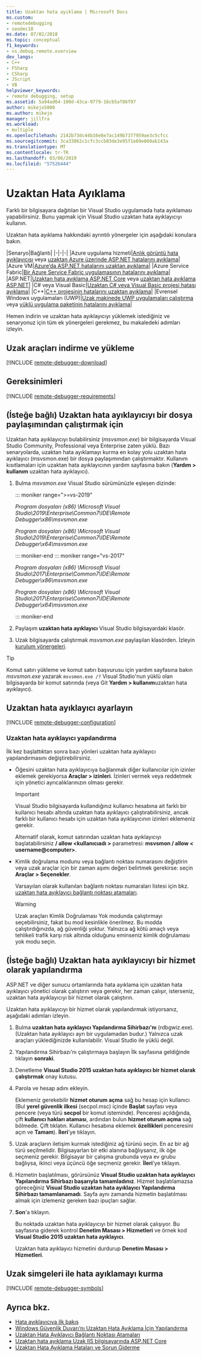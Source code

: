 ```yaml
---
title: Uzaktan hata ayıklama | Microsoft Docs
ms.custom:
- remotedebugging
- seodec18
ms.date: 07/02/2018
ms.topic: conceptual
f1_keywords:
- vs.debug.remote.overview
dev_langs:
- C++
- FSharp
- CSharp
- JScript
- VB
helpviewer_keywords:
- remote debugging, setup
ms.assetid: 5a94ad64-100d-43ca-9779-16cb5af86f97
author: mikejo5000
ms.author: mikejo
manager: jillfra
ms.workload:
- multiple
ms.openlocfilehash: 2142b73dc44b16e8e7ac149b7377959ae3c5cfcc
ms.sourcegitcommit: 3ca33862c1cfc3ccb83de3e95f1e69e860ab143a
ms.translationtype: MT
ms.contentlocale: tr-TR
ms.lasthandoff: 03/06/2019
ms.locfileid: "57526444"
---
```

# <a name="remote-debugging"></a>Uzaktan Hata Ayıklama
Farklı bir bilgisayara dağıtılan bir Visual Studio uygulamada hata ayıklaması yapabilirsiniz. Bunu yapmak için Visual Studio uzaktan hata ayıklayıcıyı kullanın.

Uzaktan hata ayıklama hakkındaki ayrıntılı yönergeler için aşağıdaki konulara bakın.

|Senaryo|Bağlantı|
|-|-|-|
|Azure uygulama hizmeti|[Anlık görüntü hata ayıklayıcısı](../debugger/debug-live-azure-applications.md) veya [uzaktan Azure üzerinde ASP.NET hatalarını ayıklama](../debugger/remote-debugging-azure.md)|
|Azure VM|[Azure’da ASP.NET hatalarını uzaktan ayıklama](../debugger/remote-debugging-azure.md)|
|Azure Service Fabric|[Bir Azure Service Fabric uygulamasının hatalarını ayıklama](/azure/service-fabric/service-fabric-debugging-your-application#debug-a-remote-service-fabric-application)|
|ASP.NET|[Uzaktan hata ayıklama ASP.NET Core](../debugger/remote-debugging-aspnet-on-a-remote-iis-computer.md) veya [uzaktan hata ayıklama ASP.NET](../debugger/remote-debugging-aspnet-on-a-remote-iis-7-5-computer.md)|
|C# veya Visual Basic|[Uzaktan C# veya Visual Basic projesi hatası ayıklama](../debugger/remote-debugging-csharp.md)|
|C++|[C++ projesinin hatalarını uzaktan ayıklama](../debugger/remote-debugging-cpp.md)|
|Evrensel Windows uygulamaları (UWP)|[Uzak makinede UWP uygulamaları çalıştırma](../debugger/run-windows-store-apps-on-a-remote-machine.md) veya [yüklü uygulama paketinin hatalarını ayıklama](../debugger/debug-installed-app-package.md)|

Hemen indirin ve uzaktan hata ayıklayıcıyı yüklemek istediğiniz ve senaryonuz için tüm ek yönergeleri gerekmez, bu makaledeki adımları izleyin.

## <a name="download-and-install-the-remote-tools"></a>Uzak araçları indirme ve yükleme

[!INCLUDE [remote-debugger-download](../debugger/includes/remote-debugger-download.md)]

## <a name="requirements_msvsmon"></a> Gereksinimleri

[!INCLUDE [remote-debugger-requirements](../debugger/includes/remote-debugger-requirements.md)]

## <a name="fileshare_msvsmon"></a> (İsteğe bağlı) Uzaktan hata ayıklayıcıyı bir dosya paylaşımından çalıştırmak için

Uzaktan hata ayıklayıcıyı bulabilirsiniz (*msvsmon.exe*) bir bilgisayarda Visual Studio Community, Professional veya Enterprise zaten yüklü. Bazı senaryolarda, uzaktan hata ayıklamayı kurma en kolay yolu uzaktan hata ayıklayıcı (msvsmon.exe) bir dosya paylaşımından çalıştırmaktır. Kullanım kısıtlamaları için uzaktan hata ayıklayıcının yardım sayfasına bakın (**Yardım > kullanım** uzaktan hata ayıklayıcı).

1. Bulma *msvsmon.exe* Visual Studio sürümünüzle eşleşen dizinde:

   ::: moniker range=">=vs-2019"

   *Program dosyaları (x86) \Microsoft Visual Studio\2019\Enterprise\Common7\IDE\Remote Debugger\x86\msvsmon.exe*

   *Program dosyaları (x86) \Microsoft Visual Studio\2019\Enterprise\Common7\IDE\Remote Debugger\x64\msvsmon.exe*

   ::: moniker-end
   ::: moniker range="vs-2017"

   *Program dosyaları (x86) \Microsoft Visual Studio\2017\Enterprise\Common7\IDE\Remote Debugger\x86\msvsmon.exe*

   *Program dosyaları (x86) \Microsoft Visual Studio\2017\Enterprise\Common7\IDE\Remote Debugger\x64\msvsmon.exe*

   ::: moniker-end

2. Paylaşım **uzaktan hata ayıklayıcı** Visual Studio bilgisayardaki klasör.

3. Uzak bilgisayarda çalıştırmak *msvsmon.exe* paylaşılan klasörden. İzleyin [kurulum yönergeleri](#bkmk_setup).

> [!TIP]
> Komut satırı yükleme ve komut satırı başvurusu için yardım sayfasına bakın *msvsmon.exe* yazarak ``msvsmon.exe /?`` Visual Studio'nun yüklü olan bilgisayarda bir komut satırında (veya Git **Yardım > kullanım**uzaktan hata ayıklayıcı).

## <a name="bkmk_setup"></a> Uzaktan hata ayıklayıcı ayarlayın

[!INCLUDE [remote-debugger-configuration](../debugger/includes/remote-debugger-configuration.md)]

### <a name="configure_msvsmon"></a> Uzaktan hata ayıklayıcı yapılandırma
İlk kez başlattıktan sonra bazı yönleri uzaktan hata ayıklayıcı yapılandırmasını değiştirebilirsiniz.

-   Öğesini uzaktan hata ayıklayıcıya bağlanmak diğer kullanıcılar için izinler eklemek gerekiyorsa **Araçlar > izinleri**. İzinleri vermek veya reddetmek için yönetici ayrıcalıklarınızın olması gerekir.

     > [!IMPORTANT]
     > Visual Studio bilgisayarda kullandığınız kullanıcı hesabına ait farklı bir kullanıcı hesabı altında uzaktan hata ayıklayıcı çalıştırabilirsiniz, ancak farklı bir kullanıcı hesabı için uzaktan hata ayıklayıcının izinleri eklemeniz gerekir.

     Alternatif olarak, komut satırından uzaktan hata ayıklayıcıyı başlatabilirsiniz **/ allow \<kullanıcıadı >** parametresi: **msvsmon / allow \< username@computer>**.

-   Kimlik doğrulama modunu veya bağlantı noktası numarasını değiştirin veya uzak araçlar için bir zaman aşımı değeri belirtmek gerekirse: seçin **Araçlar > Seçenekler**.

     Varsayılan olarak kullanılan bağlantı noktası numaraları listesi için bkz. [uzaktan hata ayıklayıcı bağlantı noktası atamaları](../debugger/remote-debugger-port-assignments.md).

     > [!WARNING]
     >  Uzak araçları Kimlik Doğrulaması Yok modunda çalıştırmayı seçebilirsiniz, fakat bu mod kesinlikle önerilmez. Bu modda çalıştırdığınızda, ağ güvenliği yoktur. Yalnızca ağ kötü amaçlı veya tehlikeli trafik karşı risk altında olduğunu eminseniz kimlik doğrulaması yok modu seçin.

##  <a name="bkmk_configureService"></a> (İsteğe bağlı) Uzaktan hata ayıklayıcıyı bir hizmet olarak yapılandırma
ASP.NET ve diğer sunucu ortamlarında hata ayıklama için uzaktan hata ayıklayıcı yönetici olarak çalıştırın veya gerekir, her zaman çalışır, isterseniz, uzaktan hata ayıklayıcıyı bir hizmet olarak çalıştırın.

 Uzaktan hata ayıklayıcıyı bir hizmet olarak yapılandırmak istiyorsanız, aşağıdaki adımları izleyin.

1. Bulma **uzaktan hata ayıklayıcı Yapılandırma Sihirbazı'nı** (rdbgwiz.exe). (Uzaktan hata ayıklayıcı ayrı bir uygulamadan budur.) Yalnızca uzak araçları yüklediğinizde kullanılabilir. Visual Studio ile yüklü değil.

2. Yapılandırma Sihirbazı'nı çalıştırmaya başlayın İlk sayfasına geldiğinde tıklayın **sonraki**.

3. Denetleme **Visual Studio 2015 uzaktan hata ayıklayıcı bir hizmet olarak çalıştırmak** onay kutusu.

4. Parola ve hesap adını ekleyin.

    Eklemeniz gerekebilir **hizmet oturum açma** sağ bu hesap için kullanıcı (Bul **yerel güvenlik ilkesi** (secpol.msc) içinde **Başlat** sayfası veya pencere (veya türü  **secpol** bir komut isteminde). Penceresi açıldığında, çift **kullanıcı hakları ataması**, ardından bulun **hizmet oturum açma** sağ bölmede. Çift tıklatın. Kullanıcı hesabına eklemek **özellikleri** penceresini açın ve **Tamam**). **İleri**'ye tıklayın.

5. Uzak araçların iletişim kurmak istediğiniz ağ türünü seçin. En az bir ağ türü seçilmelidir. Bilgisayarları bir etki alanına bağlıysanız, ilk öğe seçmeniz gerekir. Bilgisayar bir çalışma grubunda veya ev grubu bağlıysa, ikinci veya üçüncü öğe seçmeniz gerekir. **İleri**'ye tıklayın.

6. Hizmetin başlatılması, görürsünüz **Visual Studio uzaktan hata ayıklayıcı Yapılandırma Sihirbazı başarıyla tamamladınız**. Hizmet başlatılamazsa göreceğiniz **Visual Studio uzaktan hata ayıklayıcı Yapılandırma Sihirbazı tamamlanamadı**. Sayfa aynı zamanda hizmetin başlatılması almak için izlemeniz gereken bazı ipuçları sağlar.

7. **Son**'a tıklayın.

   Bu noktada uzaktan hata ayıklayıcıyı bir hizmet olarak çalışıyor. Bu sayfasına giderek kontrol **Denetim Masası > Hizmetleri** ve örnek kod **Visual Studio 2015 uzaktan hata ayıklayıcı**.

   Uzaktan hata ayıklayıcı hizmetini durdurup **Denetim Masası > Hizmetleri**.

## <a name="set-up-debugging-with-remote-symbols"></a>Uzak simgeleri ile hata ayıklamayı kurma

[!INCLUDE [remote-debugger-symbols](../debugger/includes/remote-debugger-symbols.md)]

## <a name="see-also"></a>Ayrıca bkz.

- [Hata ayıklayıcıya ilk bakış](../debugger/debugger-feature-tour.md)
- [Windows Güvenlik Duvarı’nı Uzaktan Hata Ayıklama İçin Yapılandırma](../debugger/configure-the-windows-firewall-for-remote-debugging.md)
- [Uzaktan Hata Ayıklayıcı Bağlantı Noktası Atamaları](../debugger/remote-debugger-port-assignments.md)
- [Uzaktan hata ayıklama Uzak IIS bilgisayarında ASP.NET Core](../debugger/remote-debugging-aspnet-on-a-remote-iis-computer.md)
- [Uzaktan Hata Ayıklama Hataları ve Sorun Giderme](../debugger/remote-debugging-errors-and-troubleshooting.md)